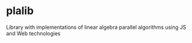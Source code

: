 # plalib
Library with implementations of linear algebra parallel algorithms using JS and Web technologies
